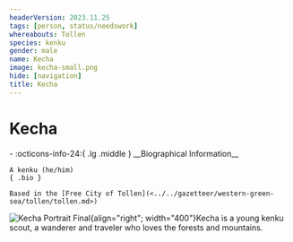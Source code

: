 ```yaml
---
headerVersion: 2023.11.25
tags: [person, status/needswork]
whereabouts: Tollen
species: kenku
gender: male
name: Kecha
image: kecha-small.png
hide: [navigation]
title: Kecha
---
```

# Kecha
<div class="grid cards ext-narrow-margin ext-one-column" markdown>
- :octicons-info-24:{ .lg .middle } __Biographical Information__

    A kenku (he/him)  
    { .bio }

    Based in the [Free City of Tollen](<../../gazetteer/western-green-sea/tollen/tollen.md>)
</div>


![Kecha Portrait Final](../../assets/kecha-portrait-final.png){align="right"; width="400"}Kecha is a young kenku scout, a wanderer and traveler who loves the forests and mountains.  


